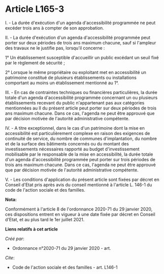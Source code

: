 # Article L165-3

I. - La durée d'exécution d'un agenda d'accessibilité programmée ne peut excéder trois ans à compter de son approbation.

II. - La durée d'exécution d'un agenda d'accessibilité programmée peut porter sur deux périodes de trois ans maximum chacune,
sauf si l'ampleur des travaux ne le justifie pas, lorsqu'il concerne :

1° Un établissement susceptible d'accueillir un public excédant un seuil fixé par le règlement de sécurité ;

2° Lorsque le même propriétaire ou exploitant met en accessibilité un patrimoine constitué de plusieurs établissements ou
installations comportant au moins un établissement mentionné au 1°.

III. - En cas de contraintes techniques ou financières particulières, la durée totale d'un agenda d'accessibilité programmée
concernant un ou plusieurs établissements recevant du public n'appartenant pas aux catégories mentionnées au II du présent
article peut porter sur deux périodes de trois ans maximum chacune. Dans ce cas, l'agenda ne peut être approuvé que par
décision motivée de l'autorité administrative compétente.

IV. - A titre exceptionnel, dans le cas d'un patrimoine dont la mise en accessibilité est particulièrement complexe en raison
des exigences de continuité de service, du nombre de communes d'implantation, du nombre et de la surface des bâtiments
concernés ou du montant des investissements nécessaires rapporté au budget d'investissement mobilisable par le responsable de
la mise en accessibilité, la durée totale d'un agenda d'accessibilité programmée peut porter sur trois périodes de trois ans
maximum chacune. Dans ce cas, l'agenda ne peut être approuvé que par décision motivée de l'autorité administrative
compétente.

V. - Les conditions d'application du présent article sont fixées par décret en Conseil d'Etat pris après avis du conseil
mentionné à l'article L. 146-1 du code de l'action sociale et des familles.

**Nota:**

Conformément à l'article 8 de l'ordonnance 2020-71 du 29 janvier 2020, ces dispositions entrent en vigueur à une date fixée
par décret en Conseil d'Etat, et au plus tard le 1er juillet 2021.

**Liens relatifs à cet article**

_Créé par_:

  - Ordonnance n°2020-71 du 29 janvier 2020 - art.

_Cite_:

  - Code de l'action sociale et des familles - art. L146-1
